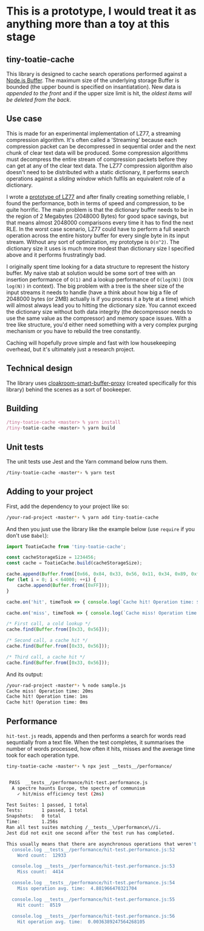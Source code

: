 # This is a prototype, I would treat it as anything more than a toy at this stage

## tiny-toatie-cache

This library is designed to cache search operations performed against a [Node.js Buffer](https://nodejs.org/api/buffer.html#buffer_buffer). The maximum size of the underlying storage Buffer is bounded (the upper bound is specified on insantiatation). New data is *appended to the front* and if the upper size limit is hit, the *oldest items will be deleted from the back*.

## Use case

This is made for an experimental implementation of LZ77, a streaming compression algorithm. It's often called a 'Streaming' because each compression packet can be decompressed in sequential order and the next chunk of clear text data will be produced. Some compression algorithms must decompress the entire stream of compression packets before they can get at any of the clear text data. The LZ77 compression algorithm also doesn't need to be distributed with a static dictionary, it performs search operations against a *sliding window* which fulfils an equivalent role of a dictionary.

I wrote a [prototype of LZ77](https://github.com/spacekitcat/prototype-libz77) and after finally creating something reliable, I found the performance, both in terms of speed and compression, to be quite horrific. The main problem is that the dictionary buffer needs to be in the region of 2 Megabytes (2048000 Bytes) for good space savings, but that means almost 2048000 comparisons every time it has to find the next RLE. In the worst case scenario, LZ77 could have to perform a full search operation across the entire history buffer for every single byte in its input stream. Without any sort of optimization, my prototype is `O(n^2)`. The dictionary size it uses is much more modest than dictionary size I specified above and it performs frustratingly bad.

I originally spent time looking for a data structure to represent the history buffer. My naive stab at solution would be some sort of tree with an insertion performance of `O(1)` and a lookup performance of `O(log(N))` (`O(N log(N))` in context). The big problem with a tree is the sheer size of the input streams it needs to handle (have a think about how big a file of 2048000 bytes (or 2MB) actually is if you process it a byte at a time) which will almost always lead you to hitting the dictionary size. You cannot exceed the dictionary size without both data integrity (the decompressor needs to use the same value as the compressor) and memory space issues. With a tree like structure, you'd either need something with a very complex purging mechanism or you have to rebuild the tree constantly.

Caching will hopefully prove simple and fast with low housekeeping overhead, but it's ultimately just a research project.

## Technical design

The library uses [cloakroom-smart-buffer-proxy](https://www.npmjs.com/package/cloakroom-smart-buffer-proxy) (created specifically for this library) behind the scenes as a sort of bookeeper.

## Building

```javascript
/tiny-toatie-cache <master> % yarn install
/tiny-toatie-cache <master> % yarn build
```

## Unit tests

The unit tests use Jest and the Yarn command below runs them.

```bash
/tiny-toatie-cache ‹master*› % yarn test
```

## Adding to your project

First, add the dependency to your project like so:

```bash
/your-rad-project ‹master*› % yarn add tiny-toatie-cache
```

And then you just use the library like the example below (use `require` if you don't use `Babel`):

```javascript
import ToatieCache from 'tiny-toatie-cache';

const cacheStorageSize = 1234456;
const cache = ToatieCache.build(cacheStorageSize);

cache.append(Buffer.from([0x66, 0x84, 0x33, 0x56, 0x11, 0x34, 0x89, 0xff]));
for (let i = 0; i < 64000; ++i) {
    cache.append(Buffer.from([0xFF]));
}

cache.on('hit', timeTook => { console.log(`Cache hit! Operation time: ${timeTook}ms`); });

cache.on('miss', timeTook => { console.log(`Cache miss! Operation time: ${timeTook}ms`); });

/* First call, a cold lookup */
cache.find(Buffer.from([0x33, 0x56]));

/* Second call, a cache hit */
cache.find(Buffer.from([0x33, 0x56]));

/* Third call, a cache hit */
cache.find(Buffer.from([0x33, 0x56]));
```

And its output:

```bash
/your-rad-project ‹master*› % node sample.js
Cache miss! Operation time: 20ms
Cache hit! Operation time: 1ms
Cache hit! Operation time: 0ms
```

## Performance

`hit-test.js` reads, appends and then performs a search for words read sequntially from a text file. When the test completes, it summarises the number of words processed, how often it hits, misses and the average time took for each operation type.

```bash
tiny-toatie-cache ‹master*› % npx jest __tests__/performance/


 PASS  __tests__/performance/hit-test.performance.js
  A spectre haunts Europe, the spectre of communism
    ✓ hit/miss efficiency test (2ms)

Test Suites: 1 passed, 1 total
Tests:       1 passed, 1 total
Snapshots:   0 total
Time:        1.256s
Ran all test suites matching /__tests__\/performance\//i.
Jest did not exit one second after the test run has completed.

This usually means that there are asynchronous operations that weren't stopped in your tests. Consider running Jest with `--detectOpenHandles` to troubleshoot this issue.
  console.log __tests__/performance/hit-test.performance.js:52
    Word count:  12933

  console.log __tests__/performance/hit-test.performance.js:53
    Miss count:  4414

  console.log __tests__/performance/hit-test.performance.js:54
    Miss operation avg. time:  4.881966470321704

  console.log __tests__/performance/hit-test.performance.js:55
    Hit count:  8519

  console.log __tests__/performance/hit-test.performance.js:56
    Hit operation avg. time:  0.0036389247564268105
```
